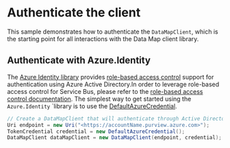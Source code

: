 # Authenticate the client

This sample demonstrates how to authenticate the `DataMapClient`, which is the starting point for all interactions with the Data Map client library.

## Authenticate with Azure.Identity

The [Azure Identity library](https://github.com/Azure/azure-sdk-for-net/tree/main/sdk/identity/Azure.Identity/README.md) provides [role-based access control](https://docs.microsoft.com/azure/role-based-access-control/overview) support for authentication using Azure Active Directory.In order to leverage role-based access control for Service Bus, please refer to the [role-based access control documentation](https://docs.microsoft.com/azure/service-bus-messaging/service-bus-role-based-access-control). The simplest way to get started using the `Azure.Identity` `library is to use the [DefaultAzureCredential](https://learn.microsoft.com/dotnet/api/azure.identity.defaultazurecredential?view=azure-dotnet).

```C# Snippet:DataMapAuthAAD
// Create a DataMapClient that will authenticate through Active Directory
Uri endpoint = new Uri("<https://accountName.purview.azure.com>");
TokenCredential credential = new DefaultAzureCredential();
DataMapClient dataMapClient = new DataMapClient(endpoint, credential);
```